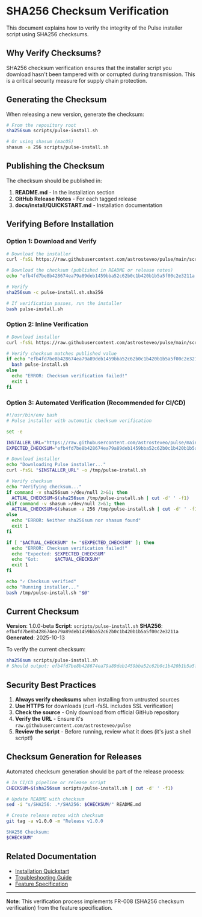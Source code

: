 # SHA256 Checksum Verification

This document explains how to verify the integrity of the Pulse installer script using SHA256 checksums.

## Why Verify Checksums?

SHA256 checksum verification ensures that the installer script you download hasn't been tampered with or corrupted during transmission. This is a critical security measure for supply chain protection.

## Generating the Checksum

When releasing a new version, generate the checksum:

```bash
# From the repository root
sha256sum scripts/pulse-install.sh

# Or using shasum (macOS)
shasum -a 256 scripts/pulse-install.sh
```

## Publishing the Checksum

The checksum should be published in:

1. **README.md** - In the installation section
2. **GitHub Release Notes** - For each tagged release
3. **docs/install/QUICKSTART.md** - Installation documentation

## Verifying Before Installation

### Option 1: Download and Verify

```bash
# Download the installer
curl -fsSL https://raw.githubusercontent.com/astrosteveo/pulse/main/scripts/pulse-install.sh -o pulse-install.sh

# Download the checksum (published in README or release notes)
echo "efb4fd7be8b428674ea79a89deb1459bba52c62b0c1b420b1b5a5f00c2e3211a  pulse-install.sh" > pulse-install.sh.sha256

# Verify
sha256sum -c pulse-install.sh.sha256

# If verification passes, run the installer
bash pulse-install.sh
```

### Option 2: Inline Verification

```bash
# Download installer
curl -fsSL https://raw.githubusercontent.com/astrosteveo/pulse/main/scripts/pulse-install.sh -o pulse-install.sh

# Verify checksum matches published value
if echo "efb4fd7be8b428674ea79a89deb1459bba52c62b0c1b420b1b5a5f00c2e3211a  pulse-install.sh" | sha256sum -c -; then
  bash pulse-install.sh
else
  echo "ERROR: Checksum verification failed!"
  exit 1
fi
```

### Option 3: Automated Verification (Recommended for CI/CD)

```bash
#!/usr/bin/env bash
# Pulse installer with automatic checksum verification

set -e

INSTALLER_URL="https://raw.githubusercontent.com/astrosteveo/pulse/main/scripts/pulse-install.sh"
EXPECTED_CHECKSUM="efb4fd7be8b428674ea79a89deb1459bba52c62b0c1b420b1b5a5f00c2e3211a"

# Download installer
echo "Downloading Pulse installer..."
curl -fsSL "$INSTALLER_URL" -o /tmp/pulse-install.sh

# Verify checksum
echo "Verifying checksum..."
if command -v sha256sum >/dev/null 2>&1; then
  ACTUAL_CHECKSUM=$(sha256sum /tmp/pulse-install.sh | cut -d' ' -f1)
elif command -v shasum >/dev/null 2>&1; then
  ACTUAL_CHECKSUM=$(shasum -a 256 /tmp/pulse-install.sh | cut -d' ' -f1)
else
  echo "ERROR: Neither sha256sum nor shasum found"
  exit 1
fi

if [ "$ACTUAL_CHECKSUM" != "$EXPECTED_CHECKSUM" ]; then
  echo "ERROR: Checksum verification failed!"
  echo "Expected: $EXPECTED_CHECKSUM"
  echo "Got:      $ACTUAL_CHECKSUM"
  exit 1
fi

echo "✓ Checksum verified"
echo "Running installer..."
bash /tmp/pulse-install.sh "$@"
```

## Current Checksum

**Version**: 1.0.0-beta
**Script**: `scripts/pulse-install.sh`
**SHA256**: `efb4fd7be8b428674ea79a89deb1459bba52c62b0c1b420b1b5a5f00c2e3211a`
**Generated**: 2025-10-13

To verify the current checksum:

```bash
sha256sum scripts/pulse-install.sh
# Should output: efb4fd7be8b428674ea79a89deb1459bba52c62b0c1b420b1b5a5f00c2e3211a
```

## Security Best Practices

1. **Always verify checksums** when installing from untrusted sources
2. **Use HTTPS** for downloads (curl -fsSL includes SSL verification)
3. **Check the source** - Only download from official GitHub repository
4. **Verify the URL** - Ensure it's `raw.githubusercontent.com/astrosteveo/pulse`
5. **Review the script** - Before running, review what it does (it's just a shell script!)

## Checksum Generation for Releases

Automated checksum generation should be part of the release process:

```bash
# In CI/CD pipeline or release script
CHECKSUM=$(sha256sum scripts/pulse-install.sh | cut -d' ' -f1)

# Update README with checksum
sed -i "s/SHA256: .*/SHA256: $CHECKSUM/" README.md

# Create release notes with checksum
git tag -a v1.0.0 -m "Release v1.0.0

SHA256 Checksum:
$CHECKSUM"
```

## Related Documentation

- [Installation Quickstart](QUICKSTART.md)
- [Troubleshooting Guide](TROUBLESHOOTING.md)
- [Feature Specification](../../specs/003-implement-an-install/spec.md)

---

**Note**: This verification process implements FR-008 (SHA256 checksum verification) from the feature specification.

